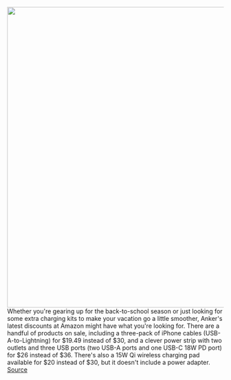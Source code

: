<img src='https://cdn.vox-cdn.com/thumbor/cUG8NTZyhW4C2KJ--ZDqXdzaxyo=/0x0:2040x1360/1200x800/filters:focal(857x517:1183x843)/cdn.vox-cdn.com/uploads/chorus_image/image/69600510/vpavic_190409_3354_0034.0.jpg' width='700px' /><br/>
Whether you're gearing up for the back-to-school season or just looking for some extra charging kits to make your vacation go a little smoother, Anker's latest discounts at Amazon might have what you're looking for. There are a handful of products on sale, including a three-pack of iPhone cables (USB-A-to-Lightning) for $19.49 instead of $30, and a clever power strip with two outlets and three USB ports (two USB-A ports and one USB-C 18W PD port) for $26 instead of $36. There's also a 15W Qi wireless charging pad available for $20 instead of $30, but it doesn't include a power adapter.
<a href='https://www.theverge.com/good-deals/2021/7/19/22583300/anker-batteries-cables-chargers-apple-siri-remote-tv-4k-airpods-pro-deal-sale'> Source <a/>